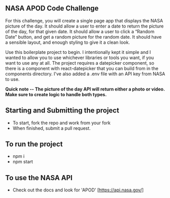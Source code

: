 ## NASA APOD Code Challenge
For this challenge, you will create a single page app that displays the NASA picture of the day. 
It should allow a user to enter a date to return the picture of the day, for that given date.
It should allow a user to click a “Random Date” button, and get a random picture for the random date.
It should have a sensible layout, and enough styling to give it a clean look.

Use this boilerplate project to begin. I intentionally kept it simple and I wanted to allow you to use whichever libraries or tools you want, if you want to use any at all.
The project requires a datepicker component, so there is a component with react-datepicker that you can build from in the components directory.
I've also added a .env file with an API key from NASA to use.

**Quick note -- The picture of the day API will return either a photo or video. Make sure to create logic to handle both types.**

## Starting and Submitting the project
- To start, fork the repo and work from your fork
- When finished, submit a pull request.

## To run the project
- npm i
- npm start

## To use the NASA API
- Check out the docs and look for 'APOD' [https://api.nasa.gov/]


